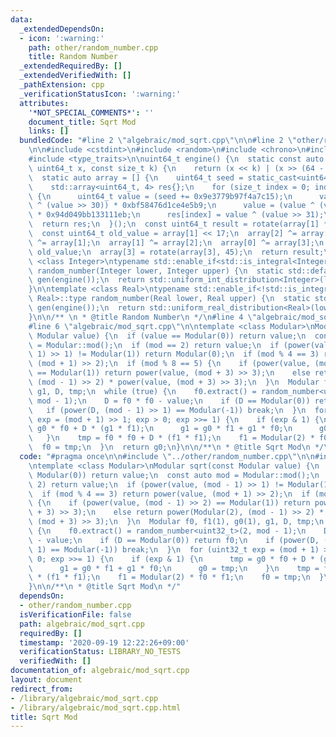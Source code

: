 ```yaml
---
data:
  _extendedDependsOn:
  - icon: ':warning:'
    path: other/random_number.cpp
    title: Random Number
  _extendedRequiredBy: []
  _extendedVerifiedWith: []
  _pathExtension: cpp
  _verificationStatusIcon: ':warning:'
  attributes:
    '*NOT_SPECIAL_COMMENTS*': ''
    document_title: Sqrt Mod
    links: []
  bundledCode: "#line 2 \"algebraic/mod_sqrt.cpp\"\n\n#line 2 \"other/random_number.cpp\"\
    \n\n#include <cstdint>\n#include <random>\n#include <chrono>\n#include <array>\n\
    #include <type_traits>\n\nuint64_t engine() {\n  static const auto rotate = [](const\
    \ uint64_t x, const size_t k) {\n    return (x << k) | (x >> (64 - k));\n  };\n\
    \  static auto array = [] {\n    uint64_t seed = static_cast<uint64_t>(std::chrono::system_clock::now().time_since_epoch().count());\n\
    \    std::array<uint64_t, 4> res{};\n    for (size_t index = 0; index < 4; index++)\
    \ {\n      uint64_t value = (seed += 0x9e3779b97f4a7c15);\n      value = (value\
    \ ^ (value >> 30)) * 0xbf58476d1ce4e5b9;\n      value = (value ^ (value >> 27))\
    \ * 0x94d049bb133111eb;\n      res[index] = value ^ (value >> 31);\n    }\n  \
    \  return res;\n  }();\n  const uint64_t result = rotate(array[1] * 5, 7) * 9;\n\
    \  const uint64_t old_value = array[1] << 17;\n  array[2] ^= array[0];\n  array[3]\
    \ ^= array[1];\n  array[1] ^= array[2];\n  array[0] ^= array[3];\n  array[2] ^=\
    \ old_value;\n  array[3] = rotate(array[3], 45);\n  return result;\n}\n\ntemplate\
    \ <class Integer>\ntypename std::enable_if<std::is_integral<Integer>::value, Integer>::type\
    \ random_number(Integer lower, Integer upper) {\n  static std::default_random_engine\
    \ gen(engine());\n  return std::uniform_int_distribution<Integer>(lower, upper)(gen);\n\
    }\n\ntemplate <class Real>\ntypename std::enable_if<!std::is_integral<Real>::value,\
    \ Real>::type random_number(Real lower, Real upper) {\n  static std::default_random_engine\
    \ gen(engine());\n  return std::uniform_real_distribution<Real>(lower, upper)(gen);\n\
    }\n\n/** \n * @title Random Number\n */\n#line 4 \"algebraic/mod_sqrt.cpp\"\n\n\
    #line 6 \"algebraic/mod_sqrt.cpp\"\n\ntemplate <class Modular>\nModular sqrt(const\
    \ Modular value) {\n  if (value == Modular(0)) return value;\n  const auto mod\
    \ = Modular::mod();\n  if (mod == 2) return value;\n  if (power(value, (mod -\
    \ 1) >> 1) != Modular(1)) return Modular(0);\n  if (mod % 4 == 3) return power(value,\
    \ (mod + 1) >> 2);\n  if (mod % 8 == 5) {\n    if (power(value, (mod - 1) >> 2)\
    \ == Modular(1)) return power(value, (mod + 3) >> 3);\n    else return power(Modular(2),\
    \ (mod - 1) >> 2) * power(value, (mod + 3) >> 3);\n  }\n  Modular f0, f1(1), g0(1),\
    \ g1, D, tmp;\n  while (true) {\n    f0.extract() = random_number<uint32_t>(2,\
    \ mod - 1);\n    D = f0 * f0 - value;\n    if (D == Modular(0)) return f0;\n \
    \   if (power(D, (mod - 1) >> 1) == Modular(-1)) break;\n  }\n  for (uint32_t\
    \ exp = (mod + 1) >> 1; exp > 0; exp >>= 1) {\n    if (exp & 1) {\n      tmp =\
    \ g0 * f0 + D * (g1 * f1);\n      g1 = g0 * f1 + g1 * f0;\n      g0 = tmp;\n \
    \   }\n    tmp = f0 * f0 + D * (f1 * f1);\n    f1 = Modular(2) * f0 * f1;\n  \
    \  f0 = tmp;\n  }\n  return g0;\n}\n\n/**\n * @title Sqrt Mod\n */\n"
  code: "#pragma once\n\n#include \"../other/random_number.cpp\"\n\n#include <cstdint>\n\
    \ntemplate <class Modular>\nModular sqrt(const Modular value) {\n  if (value ==\
    \ Modular(0)) return value;\n  const auto mod = Modular::mod();\n  if (mod ==\
    \ 2) return value;\n  if (power(value, (mod - 1) >> 1) != Modular(1)) return Modular(0);\n\
    \  if (mod % 4 == 3) return power(value, (mod + 1) >> 2);\n  if (mod % 8 == 5)\
    \ {\n    if (power(value, (mod - 1) >> 2) == Modular(1)) return power(value, (mod\
    \ + 3) >> 3);\n    else return power(Modular(2), (mod - 1) >> 2) * power(value,\
    \ (mod + 3) >> 3);\n  }\n  Modular f0, f1(1), g0(1), g1, D, tmp;\n  while (true)\
    \ {\n    f0.extract() = random_number<uint32_t>(2, mod - 1);\n    D = f0 * f0\
    \ - value;\n    if (D == Modular(0)) return f0;\n    if (power(D, (mod - 1) >>\
    \ 1) == Modular(-1)) break;\n  }\n  for (uint32_t exp = (mod + 1) >> 1; exp >\
    \ 0; exp >>= 1) {\n    if (exp & 1) {\n      tmp = g0 * f0 + D * (g1 * f1);\n\
    \      g1 = g0 * f1 + g1 * f0;\n      g0 = tmp;\n    }\n    tmp = f0 * f0 + D\
    \ * (f1 * f1);\n    f1 = Modular(2) * f0 * f1;\n    f0 = tmp;\n  }\n  return g0;\n\
    }\n\n/**\n * @title Sqrt Mod\n */"
  dependsOn:
  - other/random_number.cpp
  isVerificationFile: false
  path: algebraic/mod_sqrt.cpp
  requiredBy: []
  timestamp: '2020-09-19 12:22:26+09:00'
  verificationStatus: LIBRARY_NO_TESTS
  verifiedWith: []
documentation_of: algebraic/mod_sqrt.cpp
layout: document
redirect_from:
- /library/algebraic/mod_sqrt.cpp
- /library/algebraic/mod_sqrt.cpp.html
title: Sqrt Mod
---
```

